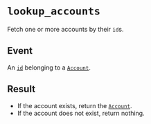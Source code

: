 # `lookup_accounts`

Fetch one or more accounts by their `id`s.

## Event

An [`id`](../accounts.md#id) belonging to a [`Account`](../accounts.md).

## Result

- If the account exists, return the [`Account`](../accounts.md).
- If the account does not exist, return nothing.